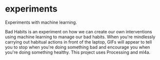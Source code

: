 # experiments

Experiments with machine learning.

Bad Habits is an experiment on how we can create our own interventions using machine learning to manage our bad habits. When you're mindlessly carrying out habitual actions in front of the laptop, GIFs will appear to tell you to stop when you're doing something bad and encourage you when you're doing something healthy.
This project uses Processing and ml4a.

